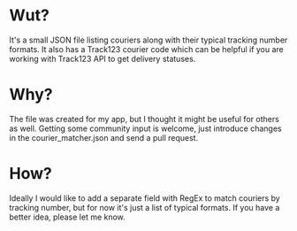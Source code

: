 # Wut?

It's a small JSON file listing couriers along with their typical tracking number formats. It also has a Track123 courier code which can be helpful if you are working with Track123 API to get delivery statuses.

# Why?

The file was created for my app, but I thought it might be useful for others as well. Getting some community input is welcome, just introduce changes in the courier_matcher.json and send a pull request.

# How?

Ideally I would like to add a separate field with RegEx to match couriers by tracking number, but for now it's just a list of typical formats. If you have a better idea, please let me know.
